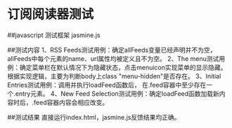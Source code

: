 # 订阅阅读器测试

##javascript 测试框架 
  jasmine.js
  
##测试内容
  1、RSS Feeds测试用例：确定allFeeds变量已经声明并不为空，allFeeds中每个元素的name、url属性均被定义且不为空。
  2、The menu测试用例：确定菜单栏在默认情况下为隐藏状态，点击menuicon实现菜单的显示隐藏。根据实现逻辑，主要为判断body上class "menu-hidden"是否存在。
  3、Initial Entries测试用例：调用并执行loadFeed函数后， 在.feed容器中至少存在一个.entry元素。
  4、New Feed Selection测试用例：确定loadFeed函数加载新内容时后，.feed容器内容会相应改变。
  
##测试结果
  直接运行index.html，jasmine.js反馈结果均正确。
